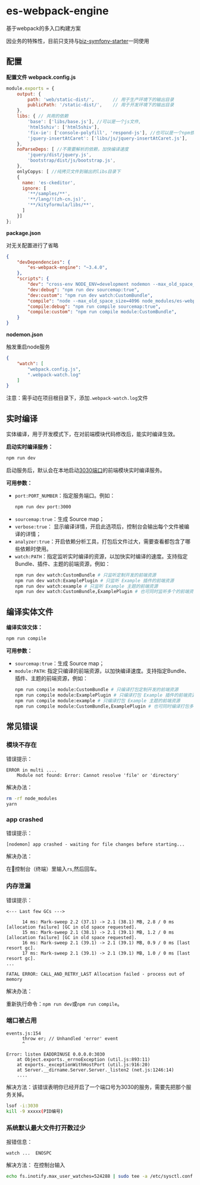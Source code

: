 # es-webpack-engine

基于webpack的多入口构建方案

因业务的特殊性，目前只支持与[biz-symfony-starter](https://github.com/codeages/biz-symfony-starter)一同使用

## 配置

**配置文件 webpack.config.js**

```javascript
module.exports = {
    output: {
        path: 'web/static-dist/',       // 用于生产环境下的输出目录
        publicPath: '/static-dist/',    // 用于开发环境下的输出目录
    },
    libs: { // 共用的依赖
        'base': ['libs/base.js'], //可以是一个js文件,
        'html5shiv': ['html5shiv'],
        'fix-ie': ['console-polyfill', 'respond-js'], //也可以是一个npm依赖包
        'jquery-insertAtCaret': ['libs/js/jquery-insertAtCaret.js'],
    },
    noParseDeps: [ //不需要解析的依赖，加快编译速度
        'jquery/dist/jquery.js',
        'bootstrap/dist/js/bootstrap.js',
    },
    onlyCopys: [ //纯拷贝文件到输出的libs目录下
    {
      name: 'es-ckeditor',
      ignore: [
        '**/samples/**',
        '**/lang/!(zh-cn.js)',
        '**/kityformula/libs/**',
      ]
    }]
};

```

**package.json**

对无关配置进行了省略

```json
{
    "devDependencies": {
        "es-webpack-engine": "~3.4.0",
    },
    "scripts": {
        "dev": "cross-env NODE_ENV=development nodemon --max_old_space_size=4096 node_modules/es-webpack-engine/dist/webpack.dev.js --parameters webpack.config.js",
        "dev:debug": "npm run dev sourcemap:true",
        "dev:custom": "npm run dev watch:CustomBundle",
        "compile": "node --max_old_space_size=4096 node_modules/es-webpack-engine/dist/webpack.prod.js --parameters webpack.config.js",
        "compile:debug": "npm run compile sourcemap:true",
        "compile:custom": "npm run compile module:CustomBundle",
    }
}

```
**nodemon.json**

触发重启node服务

```json
{
    "watch": [
        "webpack.config.js",
        ".webpack-watch.log"
    ]
}

```

注意：需手动在项目根目录下，添加`.webpack-watch.log`文件

## 实时编译

实体编译，用于开发模式下，在对前端模块代码修改后，能实时编译生效。

**启动实时编译服务：**

```bash
npm run dev
```

启动服务后，默认会在本地启动[3030端口](http://127.0.0.1:3030)的前端模块实时编译服务。

**可用参数：**

* `port:PORT_NUMBER`：指定服务端口。例如：
  ```bash
  npm run dev port:3000
  ```
* `sourcemap:true`：生成 Source map；
* `verbose:true`： 显示编译详情，开启此选项后，控制台会输出每个文件被编译的详情；
* `analyzer:true`：开启依赖分析工具，打包后文件过大，需要查看都包含了哪些依赖时使用。
* `watch:PATH`：指定监听实时编译的资源，以加快实时编译的速度。支持指定Bundle、插件、主题的前端资源，例如：
  ```bash
  npm run dev watch:CustomBundle # 只监听定制开发的前端资源
  npm run dev watch:ExamplePlugin # 只监听 Example 插件的前端资源
  npm run dev watch:example # 只监听 Example 主题的前端资源
  npm run dev watch:CustomBundle,ExamplePlugin # 也可同时监听多个的前端资源
  ```

## 编译实体文件

**编译实体文体：**

```bash
npm run compile
```

**可用参数：**

* `sourcemap:true`：生成 Source map；
* `module:PATH`: 指定只编译的前端资源，以加快编译速度。支持指定Bundle、插件、主题的前端资源，例如：
  ```bash
  npm run compile module:CustomBundle # 只编译打包定制开发的前端资源
  npm run compile module:ExamplePlugin # 只编译打包 Example 插件的前端资源
  npm run compile module:example # 只编译打包 Example 主题的前端资源
  npm run compile module:CustomBundle,ExamplePlugin # 也可同时编译打包多个前端资源
  ```

## 常见错误

### 模块不存在

错误提示：

```
ERROR in multi ....
    Module not found: Error: Cannot resolve 'file' or 'directory' 
```

解决办法：

```bash
rm -rf node_modules
yarn
```

### app crashed

错误提示：

```
[nodemon] app crashed - waiting for file changes before starting...
```

解决办法：

在控制台（终端）里输入`rs`,然后回车。

### 内存泄漏

错误提示：

```
<--- Last few GCs --->

      14 ms: Mark-sweep 2.2 (37.1) -> 2.1 (38.1) MB, 2.8 / 0 ms [allocation failure] [GC in old space requested].
      15 ms: Mark-sweep 2.1 (38.1) -> 2.1 (39.1) MB, 1.2 / 0 ms [allocation failure] [GC in old space requested].
      16 ms: Mark-sweep 2.1 (39.1) -> 2.1 (39.1) MB, 0.9 / 0 ms [last resort gc].
      17 ms: Mark-sweep 2.1 (39.1) -> 2.1 (39.1) MB, 1.0 / 0 ms [last resort gc].
...

FATAL ERROR: CALL_AND_RETRY_LAST Allocation failed - process out of memory
```

解决办法：

重新执行命令：`npm run dev`或`npm run compile`。

### 端口被占用

```
events.js:154
      throw er; // Unhandled 'error' event
      ^

Error: listen EADDRINUSE 0.0.0.0:3030
    at Object.exports._errnoException (util.js:893:11)
    at exports._exceptionWithHostPort (util.js:916:20)
    at Server.__dirname.Server.Server._listen2 (net.js:1246:14)
    ....
```

解决方法：该错误表明你已经开启了一个端口号为3030的服务，需要先把那个服务关掉。

```bash
lsof -i:3030
kill -9 xxxxx(PID编号)
```

### 系统默认最大文件打开数过少

报错信息：

```
watch ...  ENOSPC
```
解决方法： 在控制台输入

```bash
echo fs.inotify.max_user_watches=524288 | sudo tee -a /etc/sysctl.conf && sudo sysctl -p
```

